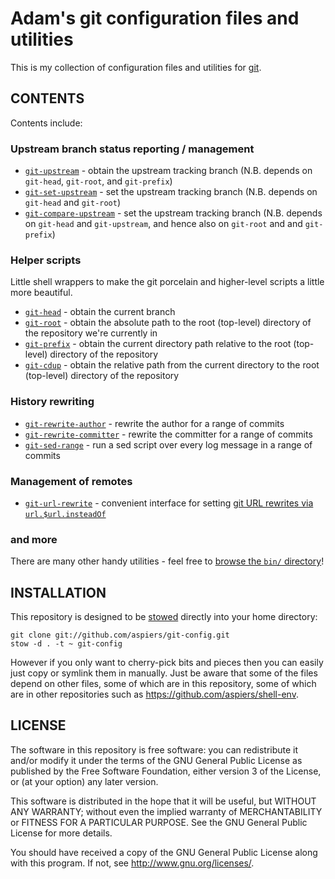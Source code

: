 # Adam's git configuration files and utilities

This is my collection of configuration files and utilities for
[git](http://git-scm.com/).

## CONTENTS

Contents include:

### Upstream branch status reporting / management

* [`git-upstream`](https://github.com/aspiers/git-config/blob/master/bin/git-upstream) - obtain the upstream tracking branch (N.B. depends on `git-head`, `git-root`, and `git-prefix`)
* [`git-set-upstream`](https://github.com/aspiers/git-config/blob/master/bin/git-set-upstream) - set the upstream tracking branch (N.B. depends on `git-head` and `git-root`)
* [`git-compare-upstream`](https://github.com/aspiers/git-config/blob/master/bin/git-compare-upstream) - set the upstream tracking branch (N.B. depends on `git-head` and `git-upstream`, and hence also on `git-root` and and `git-prefix`)

### Helper scripts

Little shell wrappers to make the git porcelain and higher-level scripts a little more beautiful.

* [`git-head`](https://github.com/aspiers/git-config/blob/master/bin/git-head) - obtain the current branch
* [`git-root`](https://github.com/aspiers/git-config/blob/master/bin/git-root) - obtain the absolute path to the root (top-level) directory of the repository we're currently in
* [`git-prefix`](https://github.com/aspiers/git-config/blob/master/bin/git-prefix) - obtain the current directory path relative to the root (top-level) directory of the repository
* [`git-cdup`](https://github.com/aspiers/git-config/blob/master/bin/git-cdup) - obtain the relative path from the current directory to the root (top-level) directory of the repository

### History rewriting

* [`git-rewrite-author`](https://github.com/aspiers/git-config/blob/master/bin/git-rewrite-author) - rewrite the author for a range of commits
* [`git-rewrite-committer`](https://github.com/aspiers/git-config/blob/master/bin/git-rewrite-committer) - rewrite the committer for a range of commits
* [`git-sed-range`](https://github.com/aspiers/git-config/blob/master/bin/git-sed-range) - run a sed script over every log message in a range of commits

### Management of remotes

* [`git-url-rewrite`](https://github.com/aspiers/git-config/blob/master/bin/git-url-rewrite) - convenient interface for setting [git URL rewrites via `url.$url.insteadOf`](http://qa-rockstar.livejournal.com/9961.html)

### and more

There are many other handy utilities - feel free to [browse the `bin/` directory](https://github.com/aspiers/git-config/tree/master/bin)!

## INSTALLATION

This repository is designed to be
[stowed](http://www.gnu.org/software/stow/) directly into your home
directory:

    git clone git://github.com/aspiers/git-config.git
    stow -d . -t ~ git-config

However if you only want to cherry-pick bits and pieces then you can
easily just copy or symlink them in manually.  Just be aware that some
of the files depend on other files, some of which are in this
repository, some of which are in other repositories such as
https://github.com/aspiers/shell-env.

## LICENSE

The software in this repository is free software: you can redistribute
it and/or modify it under the terms of the GNU General Public License
as published by the Free Software Foundation, either version 3 of the
License, or (at your option) any later version.

This software is distributed in the hope that it will be useful, but
WITHOUT ANY WARRANTY; without even the implied warranty of
MERCHANTABILITY or FITNESS FOR A PARTICULAR PURPOSE.  See the GNU
General Public License for more details.

You should have received a copy of the GNU General Public License
along with this program.  If not, see <http://www.gnu.org/licenses/>.
